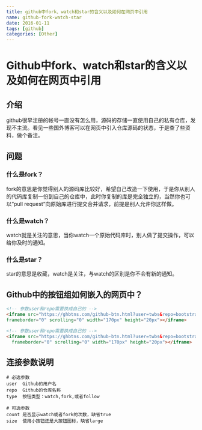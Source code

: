 ```yaml
---
title: github中fork、watch和star的含义以及如何在网页中引用
name: github-fork-watch-star
date: 2016-01-11
tags: [github]
categories: [Other]
---
```


# Github中fork、watch和star的含义以及如何在网页中引用

## 介绍

github很早注册的帐号一直没有怎么用，源码的存储一直使用自己的私有仓库，发现不主流。看见一些国外博客可以在网页中引入仓库源码的状态，于是查了些资料，做个备注。

## 问题

### 什么是fork？

fork的意思是你觉得别人的源码库比较好，希望自己改造一下使用，于是你从别人的代码库复制一份到自己的仓库中，此时你复制的库是完全独立的，当然你也可以”pull request”向原始库进行提交合并请求，前提是别人允许你这样做。

### 什么是watch？

watch就是关注的意思，当你watch一个原始代码库时，别人做了提交操作，可以给你及时的通知。

### 什么是star？

star的意思是收藏，watch是关注，与watch的区别是你不会有新的通知。

## Github中的按钮组如何嵌入的网页中？

```html
<!-- 参数user和repo需要换成自己的 -->
<iframe src="https://ghbtns.com/github-btn.html?user=twbs&repo=bootstrap&type=fork&count=true"
frameborder="0" scrolling="0" width="170px" height="20px"></iframe>
```

```html
<!-- 参数user和repo需要换成自己的 -->
<iframe src="https://ghbtns.com/github-btn.html?user=twbs&repo=bootstrap&type=watch&count=true&v=2"
  frameborder="0" scrolling="0" width="170px" height="20px"></iframe>
```

## 连接参数说明

```
# 必选参数
user  Github的用户名
repo  Github的仓库名称
type  按钮类型：watch,fork,或者follow

# 可选参数
count 是否显示watch或者fork的次数，缺省true
size  使用小按钮还是大按钮图标，缺省large
```
